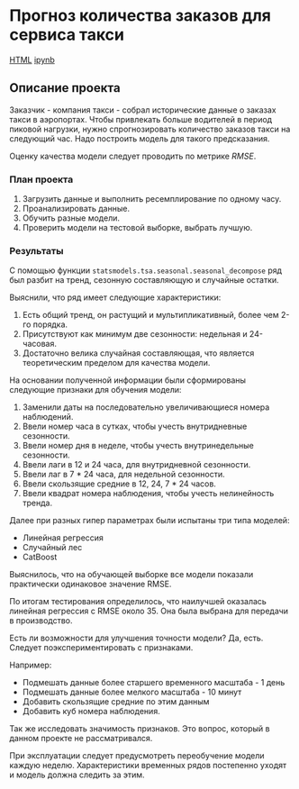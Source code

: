 # Прогноз количества заказов для сервиса такси

[HTML]() [ipynb]()

## Описание проекта

Заказчик - компания такси - собрал исторические данные о заказах такси в аэропортах. Чтобы привлекать больше водителей в период пиковой нагрузки, нужно спрогнозировать количество заказов такси на следующий час. Надо построить модель для такого предсказания.

Оценку качества модели следует проводить по метрике *RMSE*.

### План проекта

1. Загрузить данные и выполнить ресемплирование по одному часу.
2. Проанализировать данные.
3. Обучить разные модели. 
4. Проверить модели на тестовой выборке, выбрать лучшую.

### Результаты

С помощью функции `statsmodels.tsa.seasonal.seasonal_decompose` ряд был разбит на тренд, сезонную составляющую и случайные остатки.

Выяснили, что ряд имеет следующие характеристики:

1. Есть общий тренд, он растущий и мультипликативный, более чем 2-го порядка.
2. Присутствуют как минимум две сезонности: недельная и 24-часовая.
3. Достаточно велика случайная составляющая, что является теоретическим пределом для качества модели.

На основании полученной информации были сформированы следующие признаки для обучения модели:
1. Заменили даты на последовательно увеличивающиеся номера наблюдений.
2. Ввели номер часа в сутках, чтобы учесть внутридневные сезонности.
3. Ввели номер дня в неделе, чтобы учесть внутринедельные сезонности.
4. Ввели лаги в 12 и 24 часа, для внутридневной сезонности.
5. Ввели лаг в 7 * 24 часа, для недельной сезонности.
6. Ввели скользящие средние в 12, 24, 7 * 24 часов.
7. Ввели квадрат номера наблюдения, чтобы учесть нелинейность тренда.

Далее при разных гипер параметрах были испытаны три типа моделей:
- Линейная регрессия
- Случайный лес
- CatBoost

Выяснилось, что на обучающей выборке все модели показали практически одинаковое значение RMSE. 

По итогам тестирования определилось, что наилучшей оказалась линейная регрессия с RMSE около 35. Она была выбрана для передачи в производство.

Есть ли возможности для улучшения точности модели? Да, есть. Следует поэкспериментировать с признаками. 

Например:

- Подмешать данные более старшего временного масштаба - 1 день
- Подмешать данные более мелкого масштаба - 10 минут
- Добавить скользящие средние по этим данным
- Добавить куб номера наблюдения.

Так же исследовать значимость признаков. Это вопрос, который в данном проекте не рассматривался.

При эксплуатации следует предусмотреть переобучение модели каждую неделю. Характеристики временных рядов постепенно уходят и модель должна следить за этим.